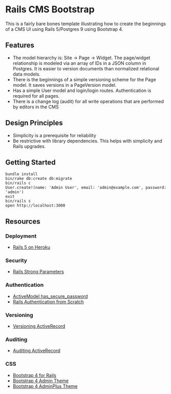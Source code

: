 # Rails CMS Bootstrap

This is a fairly bare bones template illustrating how to create the beginnings of a CMS UI using
Rails 5/Postgres 9 using Bootstrap 4.

## Features

* The model hierarchy is: Site -> Page -> Widget. The page/widget relationship
  is modeled via an array of IDs in a JSON column in Postgres. It is easier to version documents
  than normalized relational data models.
* There is the beginnings of a simple versioning scheme for the Page model. It saves versions
  in a PageVersion model.
* Has a simple User model and login/login routes. Authentication is required for all pages.
* There is a change log (audit) for all write operations that are performed by editors in the CMS

## Design Principles

* Simplicity is a prerequisite for reliability
* Be restrictive with library dependencies. This helps with simplicity and Rails upgrades.

## Getting Started

```
bundle install
bin/rake db:create db:migrate
bin/rails c
User.create!(name: 'Admin User', email: 'admin@example.com', password: 'admin')
exit
bin/rails s
open http://localhost:3000
```

## Resources

### Deployment

* [Rails 5 on Heroku](https://devcenter.heroku.com/articles/getting-started-with-rails5)

### Security

* [Rails Strong Parameters](http://edgeapi.rubyonrails.org/classes/ActionController/StrongParameters.html)

### Authentication

* [ActiveModel has_secure_password](http://api.rubyonrails.org/classes/ActiveModel/SecurePassword/ClassMethods.html)
* [Rails Authentication from Scratch](
http://railscasts.com/episodes/250-authentication-from-scratch)

### Versioning

* [Versioning ActiveRecord](https://github.com/jmckible/version_fu/wiki/State-of-the-Project)

### Auditing

* [Auditing ActiveRecord](https://github.com/collectiveidea/audited)

### CSS

* [Bootstrap 4 for Rails](https://github.com/twbs/bootstrap-rubygem)
* [Bootstrap 4 Admin Theme](http://www.bootstrapzero.com/bootstrap-template/bootstrap-4-admin-dashboard)
* [Bootstrap 4 AdminPlus Theme](http://themeforest.net/item/adminplus-premium-bootstrap-4-admin-dashboard/full_screen_preview/14601290)
